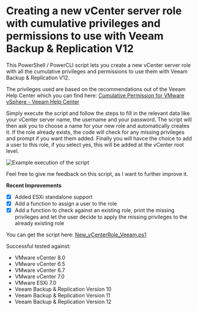 # Creating a new vCenter server role with cumulative privileges and permissions to use with Veeam Backup & Replication V12

This PowerShell / PowerCLI script lets you create a new vCenter server role with all the cumulative privileges and permissions to use them with Veeam Backup & Replication V12.

The privileges used are based on the recommendations out of the Veeam Help Center which you can find here:
[Cumulative Permission for VMware vSphere - Veeam Help Center](https://helpcenter.veeam.com/docs/backup/permissions/cumulativepermissions.html?ver=120)

Simply execute the script and follow the steps to fill in the relevant data like your vCenter server name, the username and your password. The script will then ask you to choose a name for your new role and automatically creates it. If the role already exists, the code will check for any missing privileges and prompt if you want them added. Finally you will havce the choice to add a user to this role, if you select yes, this will be added at the vCenter root level.

![Example execution of the script](/vCenter-role-for-Veeam-Output.png)

Feel free to give me feedback on this script, as I want to further improve it.

**Recent Improvements**
 - [X] Added ESXi standalone support
 - [X] Add a function to assign a user to the role
 - [X] Add a function to check against an existing role, print the missing privileges and let the user decide to apply the missing privileges to the already existing role
 
You can get the script here: [New_vCenterRole_Veeam.ps1](/New_vCenterRole_Veeam.ps1)

Successful tested against:
- VMware vCenter 8.0
- VMware vCenter 6.5
- VMware vCenter 6.7
- VMware vCenter 7.0
- VMware ESXi 7.0
- Veeam Backup & Replication Version 10
- Veeam Backup & Replication Version 11
- Veeam Backup & Replication Version 12
